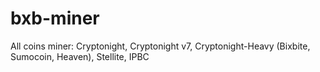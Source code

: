 # bxb-miner
All coins miner:
Cryptonight, Cryptonight v7, Cryptonight-Heavy (Bixbite, Sumocoin, Heaven), Stellite, IPBC
